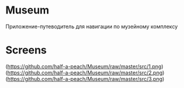 # Museum
Приложение-путеводитель для навигации по музейному комплексу


# Screens
(https://github.com/half-a-peach/Museum/raw/master/src/1.png)
(https://github.com/half-a-peach/Museum/raw/master/src/2.png)
(https://github.com/half-a-peach/Museum/raw/master/src/3.png)
